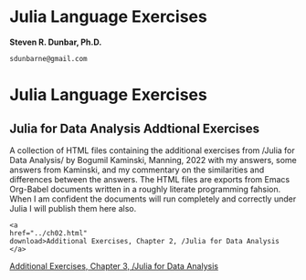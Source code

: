 Julia Language Exercises
=============================

**Steven R. Dunbar, Ph.D.**

`sdunbarne@gmail.com`

# Julia Language Exercises

## Julia for Data Analysis Addtional Exercises

A collection of HTML files containing the additional exercises from
/Julia for Data Analysis/ by Bogumil Kaminski, Manning, 2022 with my
answers, some answers from Kaminski, and my commentary on the
similarities and differences between the answers.  The HTML files are
exports from Emacs Org-Babel documents written in a roughly literate
programming fahsion.  When I am confident the documents will run
completely and correctly under Julia I will publish them here also.
~~~
<a
href="../ch02.html"
download>Additional Exercises, Chapter 2, /Julia for Data Analysis </a> 

~~~
<a
href="../ch03.html"
download>Additional Exercises, Chapter 3, /Julia for Data Analysis </a> 

~~~


